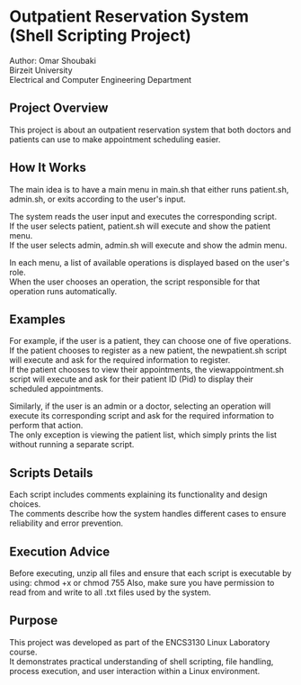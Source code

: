 # Outpatient Reservation System (Shell Scripting Project)

Author: Omar Shoubaki  
Birzeit University  
Electrical and Computer Engineering Department

## Project Overview
This project is about an outpatient reservation system that both doctors and patients can use to make appointment scheduling easier.

## How It Works
The main idea is to have a main menu in main.sh that either runs patient.sh, admin.sh, or exits according to the user's input.

The system reads the user input and executes the corresponding script.  
If the user selects patient, patient.sh will execute and show the patient menu.  
If the user selects admin, admin.sh will execute and show the admin menu.

In each menu, a list of available operations is displayed based on the user's role.  
When the user chooses an operation, the script responsible for that operation runs automatically.

## Examples
For example, if the user is a patient, they can choose one of five operations.  
If the patient chooses to register as a new patient, the newpatient.sh script will execute and ask for the required information to register.  
If the patient chooses to view their appointments, the viewappointment.sh script will execute and ask for their patient ID (Pid) to display their scheduled appointments.

Similarly, if the user is an admin or a doctor, selecting an operation will execute its corresponding script and ask for the required information to perform that action.  
The only exception is viewing the patient list, which simply prints the list without running a separate script.

## Scripts Details
Each script includes comments explaining its functionality and design choices.  
The comments describe how the system handles different cases to ensure reliability and error prevention.

## Execution Advice
Before executing, unzip all files and ensure that each script is executable by using:
chmod +x or chmod 755
Also, make sure you have permission to read from and write to all .txt files used by the system.

## Purpose
This project was developed as part of the ENCS3130 Linux Laboratory course.  
It demonstrates practical understanding of shell scripting, file handling, process execution, and user interaction within a Linux environment.


